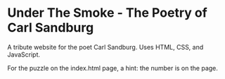 # Under The Smoke - The Poetry of Carl Sandburg
A tribute website for the poet Carl Sandburg. Uses HTML, CSS, and JavaScript.

For the puzzle on the index.html page, a hint: the number is on the page.
